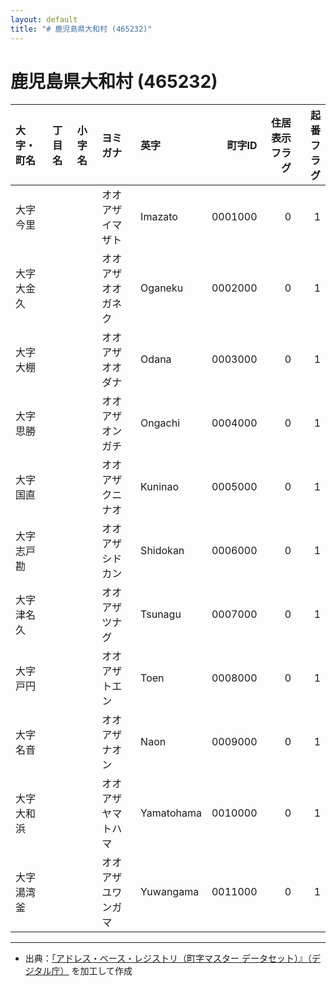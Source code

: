 ```yaml
---
layout: default
title: "# 鹿児島県大和村 (465232)"
---
```


# 鹿児島県大和村 (465232)

| 大字・町名 | 丁目名 | 小字名 | ヨミガナ | 英字 | 町字ID | 住居表示フラグ | 起番フラグ |
|:--------|:------|:------|:-----------------|:---------------------|--------:|----------:|--------:|
| 大字今里 |  |  | オオアザイマザト | Imazato | 0001000 | 0 | 1 |
| 大字大金久 |  |  | オオアザオオガネク | Oganeku | 0002000 | 0 | 1 |
| 大字大棚 |  |  | オオアザオオダナ | Odana | 0003000 | 0 | 1 |
| 大字思勝 |  |  | オオアザオンガチ | Ongachi | 0004000 | 0 | 1 |
| 大字国直 |  |  | オオアザクニナオ | Kuninao | 0005000 | 0 | 1 |
| 大字志戸勘 |  |  | オオアザシドカン | Shidokan | 0006000 | 0 | 1 |
| 大字津名久 |  |  | オオアザツナグ | Tsunagu | 0007000 | 0 | 1 |
| 大字戸円 |  |  | オオアザトエン | Toen | 0008000 | 0 | 1 |
| 大字名音 |  |  | オオアザナオン | Naon | 0009000 | 0 | 1 |
| 大字大和浜 |  |  | オオアザヤマトハマ | Yamatohama | 0010000 | 0 | 1 |
| 大字湯湾釜 |  |  | オオアザユワンガマ | Yuwangama | 0011000 | 0 | 1 |

---

- 出典：[「アドレス・ベース・レジストリ（町字マスター データセット）』（デジタル庁）](https://www.digital.go.jp/policies/base_registry_address/) を加工して作成